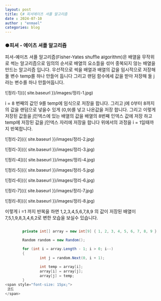 ```yaml
---
layout: post
title: C# 피셔에이츠 셔플 알고리즘
date : 2024-07-10
author : "enmael"
categories: blog
---
```

<h3>●피셔 - 에이츠 셔플 알고리즘 </h3>

<span style="font-size: 15px;">
 피셔-예이츠 셔플 알고리즘(Fisher-Yates shuffle algorithm)은 배열을 무작위로 썩는 알고리즘으로 임의의 순서로 배열의 요소들을 섞어 중복되지 않는 배열을 만드는 알고리즘 입니다.
</span>

<span style="font-size: 15px;">
 우선적으로 썩을 배열과 배열의 값을 임시적으로 저장해둘 변수 temp를 하나 만들어 둡니다 그리고 랜덤 함수에세 값을 받아 저장해 둘 j라는 변수를 하나 만들어둡니다.
</span>

![정리-1]({{ site.baseurl }}/images/정리-1.jpg)

<span style="font-size: 15px;">
i = 8 번째의 값인 9를 temp에 임식으로 저장을 합니다.
그리고 j에 0부터 8까지의 값을 랜덤으로 넣을수 있게 (0,9)를 넣고 나온값을 저장 합니다.
</span>

<span style="font-size: 15px;">
그리고 이렇게 저장된 값들을 j인덱스에 있는 배열의 값을 배열의 8번째 인덱스 값에 저장 하고 temp에 저장된 값을 
 j인덱스 자리에 저장을 합니다
</span>

<span style="font-size: 15px;">
위에서의 과정을 i = 1일때까지 반복합니다.
</span>

![정리-2]({{ site.baseurl }}/images/정리-2.jpg)

![정리-3]({{ site.baseurl }}/images/정리-3.jpg)

![정리-4]({{ site.baseurl }}/images/정리-4.jpg)

![정리-5]({{ site.baseurl }}/images/정리-5.jpg)

![정리-6]({{ site.baseurl }}/images/정리-6.jpg)

![정리-7]({{ site.baseurl }}/images/정리-7.jpg)

![정리-8]({{ site.baseurl }}/images/정리-8.jpg)

<span style="font-size: 15px;">
이렇게 i =1 까지 반복을 하면 1,2,3,4,5,6,7,8,9 의 값이 저장된 배열이 
 7,5,1,9,8,3,4,6,2로 변한 모습을 보실수 있습니다. 
</span>

```csharp

        private int[] array = new int[9] { 1, 2, 3, 4, 5, 6, 7, 8, 9 };

        Random random = new Random();

        for (int i = array.Length - 1; i > 0; i--)
        {
                int j = random.Next(0, i + 1);

                int temp = array[i];
                array[i] = array[j];
                array[j] = temp;
        }
<span style="font-size: 15px;">
 코드
</span>

```
